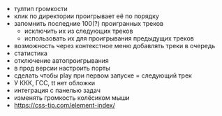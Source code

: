 - тултип громкости
- клик по директории проигрывает её по порядку
- запомнить последние 100(?) проигранных треков
  - исключить их из следующих треков
  - использовать их для проигрывания предыдущих треков
- возможность через контекстное меню добавлять треки в очередь
- статистика
- отключение автопроигрывания
- в прод версии настроить порты
- сделать чтобы play при первом запуске = следующий трек
- У ККК, ГСС, tt нет обложки
- интеграция с панелью задач
- изменять громкость колёсиком мыши
- https://css-tip.com/element-index/
